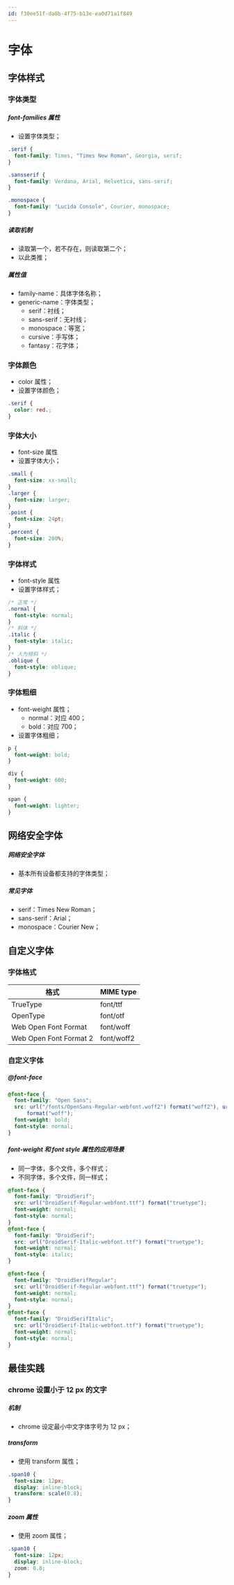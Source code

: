 ```yaml
---
id: f30ee51f-da8b-4f75-b13e-ea0d71a1f849
---
```


# 字体

## 字体样式

### 字体类型

##### font-families 属性

- 设置字体类型；

```css
.serif {
  font-family: Times, "Times New Roman", Georgia, serif;
}

.sansserif {
  font-family: Verdana, Arial, Helvetica, sans-serif;
}

.monospace {
  font-family: "Lucida Console", Courier, monospace;
}
```

##### 读取机制

- 读取第一个，若不存在，则读取第二个；
- 以此类推；

##### 属性值

- family-name：具体字体名称；
- generic-name：字体类型；
  - serif：衬线；
  - sans-serif：无衬线；
  - monospace：等宽；
  - cursive：手写体；
  - fantasy：花字体；

### 字体颜色

- color 属性；
- 设置字体颜色；

```css
.serif {
  color: red.;
}
```

### 字体大小

- font-size 属性
- 设置字体大小；

```css
.small {
  font-size: xx-small;
}
.larger {
  font-size: larger;
}
.point {
  font-size: 24pt;
}
.percent {
  font-size: 200%;
}
```

### 字体样式

- font-style 属性
- 设置字体样式；

```css
/* 正常 */
.normal {
  font-style: normal;
}
/* 斜体 */
.italic {
  font-style: italic;
}
/* 人为倾斜 */
.oblique {
  font-style: oblique;
}
```

### 字体粗细

- font-weight 属性；
  - normal：对应 400；
  - bold：对应 700；
- 设置字体粗细；

```css
p {
  font-weight: bold;
}

div {
  font-weight: 600;
}

span {
  font-weight: lighter;
}
```

## 网络安全字体

##### 网络安全字体

- 基本所有设备都支持的字体类型；

##### 常见字体

- serif：Times New Roman；
- sans-serif：Arial；
- monospace：Courier New；

## 自定义字体

### 字体格式

| 格式                   | MIME type  |
| ---------------------- | ---------- |
| TrueType               | font/ttf   |
| OpenType               | font/otf   |
| Web Open Font Format   | font/woff  |
| Web Open Font Format 2 | font/woff2 |

### 自定义字体

##### @font-face

```css
@font-face {
  font-family: "Open Sans";
  src: url("/fonts/OpenSans-Regular-webfont.woff2") format("woff2"), url("/fonts/OpenSans-Regular-webfont.woff")
      format("woff");
  font-weight: bold;
  font-style: normal;
}
```

##### font-weight 和 font style 属性的应用场景

- 同一字体，多个文件，多个样式；
- 不同字体，多个文件，同一样式；

```css
@font-face {
  font-family: "DroidSerif";
  src: url("DroidSerif-Regular-webfont.ttf") format("truetype");
  font-weight: normal;
  font-style: normal;
}
@font-face {
  font-family: "DroidSerif";
  src: url("DroidSerif-Italic-webfont.ttf") format("truetype");
  font-weight: normal;
  font-style: italic;
}
```

```css
@font-face {
  font-family: "DroidSerifRegular";
  src: url("DroidSerif-Regular-webfont.ttf") format("truetype");
  font-weight: normal;
  font-style: normal;
}
@font-face {
  font-family: "DroidSerifItalic";
  src: url("DroidSerif-Italic-webfont.ttf") format("truetype");
  font-weight: normal;
  font-style: normal;
}
```

## 最佳实践

### chrome 设置小于 12 px 的文字

##### 机制

- chrome 设定最小中文字体字号为 12 px；

##### transform

- 使用 transform 属性；

```css
.span10 {
  font-size: 12px;
  display: inline-block;
  transform: scale(0.8);
}
```

##### zoom 属性

- 使用 zoom 属性；

```css
.span10 {
  font-size: 12px;
  display: inline-block;
  zoom: 0.8;
}
```
